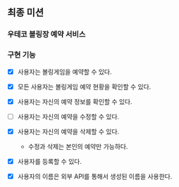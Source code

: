 ## 최종 미션

### 우테코 볼링장 예약 서비스

### 구현 기능

- [x] 사용자는 볼링게임을 예약할 수 있다.
- [x] 모든 사용자는 볼링게임 예약 현황을 확인할 수 있다.
- [x] 사용자는 자신의 예약 정보를 확인할 수 있다.
- [ ] 사용자는 자신의 예약을 수정할 수 있다.
- [x] 사용자는 자신의 예약을 삭제할 수 있다.
    - 수정과 삭제는 본인의 예약만 가능하다.

- [x] 사용자를 등록할 수 있다.
- [x] 사용자의 이름은 외부 API를 통해서 생성된 이름을 사용한다.
